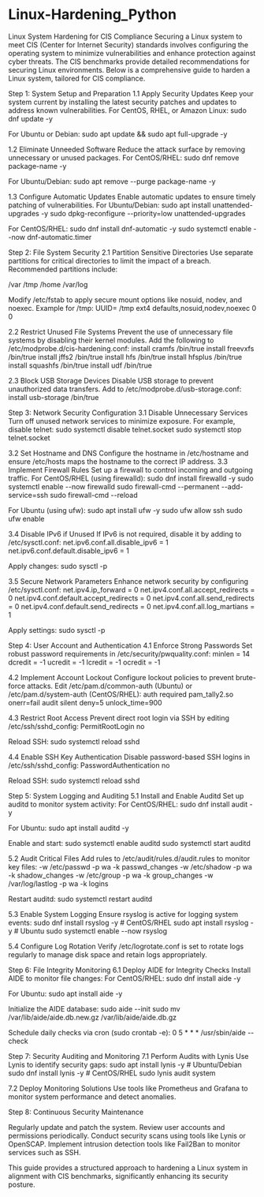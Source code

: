 # Linux-Hardening_Python

Linux System Hardening for CIS Compliance
Securing a Linux system to meet CIS (Center for Internet Security) standards involves configuring the operating system to minimize vulnerabilities and enhance protection against cyber threats. 
The CIS benchmarks provide detailed recommendations for securing Linux environments. Below is a comprehensive guide to harden a Linux system, tailored for CIS compliance.

Step 1: System Setup and Preparation
1.1 Apply Security Updates
Keep your system current by installing the latest security patches and updates to address known vulnerabilities.
For CentOS, RHEL, or Amazon Linux:
sudo dnf update -y

For Ubuntu or Debian:
sudo apt update && sudo apt full-upgrade -y

1.2 Eliminate Unneeded Software
Reduce the attack surface by removing unnecessary or unused packages.
For CentOS/RHEL:
sudo dnf remove package-name -y

For Ubuntu/Debian:
sudo apt remove --purge package-name -y

1.3 Configure Automatic Updates
Enable automatic updates to ensure timely patching of vulnerabilities.
For Ubuntu/Debian:
sudo apt install unattended-upgrades -y
sudo dpkg-reconfigure --priority=low unattended-upgrades

For CentOS/RHEL:
sudo dnf install dnf-automatic -y
sudo systemctl enable --now dnf-automatic.timer


Step 2: File System Security
2.1 Partition Sensitive Directories
Use separate partitions for critical directories to limit the impact of a breach. Recommended partitions include:

/var
/tmp
/home
/var/log

Modify /etc/fstab to apply secure mount options like nosuid, nodev, and noexec. Example for /tmp:
UUID=<partition-uuid> /tmp ext4 defaults,nosuid,nodev,noexec 0 0

2.2 Restrict Unused File Systems
Prevent the use of unnecessary file systems by disabling their kernel modules. Add the following to /etc/modprobe.d/cis-hardening.conf:
install cramfs /bin/true
install freevxfs /bin/true
install jffs2 /bin/true
install hfs /bin/true
install hfsplus /bin/true
install squashfs /bin/true
install udf /bin/true

2.3 Block USB Storage Devices
Disable USB storage to prevent unauthorized data transfers. Add to /etc/modprobe.d/usb-storage.conf:
install usb-storage /bin/true


Step 3: Network Security Configuration
3.1 Disable Unnecessary Services
Turn off unused network services to minimize exposure. For example, disable telnet:
sudo systemctl disable telnet.socket
sudo systemctl stop telnet.socket

3.2 Set Hostname and DNS
Configure the hostname in /etc/hostname and ensure /etc/hosts maps the hostname to the correct IP address.
3.3 Implement Firewall Rules
Set up a firewall to control incoming and outgoing traffic.
For CentOS/RHEL (using firewalld):
sudo dnf install firewalld -y
sudo systemctl enable --now firewalld
sudo firewall-cmd --permanent --add-service=ssh
sudo firewall-cmd --reload

For Ubuntu (using ufw):
sudo apt install ufw -y
sudo ufw allow ssh
sudo ufw enable

3.4 Disable IPv6 if Unused
If IPv6 is not required, disable it by adding to /etc/sysctl.conf:
net.ipv6.conf.all.disable_ipv6 = 1
net.ipv6.conf.default.disable_ipv6 = 1

Apply changes:
sudo sysctl -p

3.5 Secure Network Parameters
Enhance network security by configuring /etc/sysctl.conf:
net.ipv4.ip_forward = 0
net.ipv4.conf.all.accept_redirects = 0
net.ipv4.conf.default.accept_redirects = 0
net.ipv4.conf.all.send_redirects = 0
net.ipv4.conf.default.send_redirects = 0
net.ipv4.conf.all.log_martians = 1

Apply settings:
sudo sysctl -p


Step 4: User Account and Authentication
4.1 Enforce Strong Passwords
Set robust password requirements in /etc/security/pwquality.conf:
minlen = 14
dcredit = -1
ucredit = -1
lcredit = -1
ocredit = -1

4.2 Implement Account Lockout
Configure lockout policies to prevent brute-force attacks. Edit /etc/pam.d/common-auth (Ubuntu) or /etc/pam.d/system-auth (CentOS/RHEL):
auth required pam_tally2.so onerr=fail audit silent deny=5 unlock_time=900

4.3 Restrict Root Access
Prevent direct root login via SSH by editing /etc/ssh/sshd_config:
PermitRootLogin no

Reload SSH:
sudo systemctl reload sshd

4.4 Enable SSH Key Authentication
Disable password-based SSH logins in /etc/ssh/sshd_config:
PasswordAuthentication no

Reload SSH:
sudo systemctl reload sshd


Step 5: System Logging and Auditing
5.1 Install and Enable Auditd
Set up auditd to monitor system activity:
For CentOS/RHEL:
sudo dnf install audit -y

For Ubuntu:
sudo apt install auditd -y

Enable and start:
sudo systemctl enable auditd
sudo systemctl start auditd

5.2 Audit Critical Files
Add rules to /etc/audit/rules.d/audit.rules to monitor key files:
-w /etc/passwd -p wa -k passwd_changes
-w /etc/shadow -p wa -k shadow_changes
-w /etc/group -p wa -k group_changes
-w /var/log/lastlog -p wa -k logins

Restart auditd:
sudo systemctl restart auditd

5.3 Enable System Logging
Ensure rsyslog is active for logging system events:
sudo dnf install rsyslog -y  # CentOS/RHEL
sudo apt install rsyslog -y  # Ubuntu
sudo systemctl enable --now rsyslog

5.4 Configure Log Rotation
Verify /etc/logrotate.conf is set to rotate logs regularly to manage disk space and retain logs appropriately.

Step 6: File Integrity Monitoring
6.1 Deploy AIDE for Integrity Checks
Install AIDE to monitor file changes:
For CentOS/RHEL:
sudo dnf install aide -y

For Ubuntu:
sudo apt install aide -y

Initialize the AIDE database:
sudo aide --init
sudo mv /var/lib/aide/aide.db.new.gz /var/lib/aide/aide.db.gz

Schedule daily checks via cron (sudo crontab -e):
0 5 * * * /usr/sbin/aide --check


Step 7: Security Auditing and Monitoring
7.1 Perform Audits with Lynis
Use Lynis to identify security gaps:
sudo apt install lynis -y  # Ubuntu/Debian
sudo dnf install lynis -y  # CentOS/RHEL
sudo lynis audit system

7.2 Deploy Monitoring Solutions
Use tools like Prometheus and Grafana to monitor system performance and detect anomalies.

Step 8: Continuous Security Maintenance

Regularly update and patch the system.
Review user accounts and permissions periodically.
Conduct security scans using tools like Lynis or OpenSCAP.
Implement intrusion detection tools like Fail2Ban to monitor services such as SSH.

This guide provides a structured approach to hardening a Linux system in alignment with CIS benchmarks, significantly enhancing its security posture.

